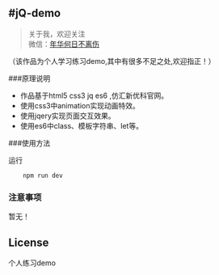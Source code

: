 #jQ-demo
-------------

> 关于我，欢迎关注<br>
  微信：[年华何日不离伤](tao907546766)

（该作品为个人学习练习demo,其中有很多不足之处,欢迎指正！）

###原理说明

* 作品基于html5 css3 jq es6 ,仿汇新优科官网。
* 使用css3中animation实现动画特效。
* 使用jqery实现页面交互效果。
* 使用es6中class、模板字符串、let等。


###使用方法

  运行

		npm run dev

### 注意事项

 暂无！


## License
个人练习demo

